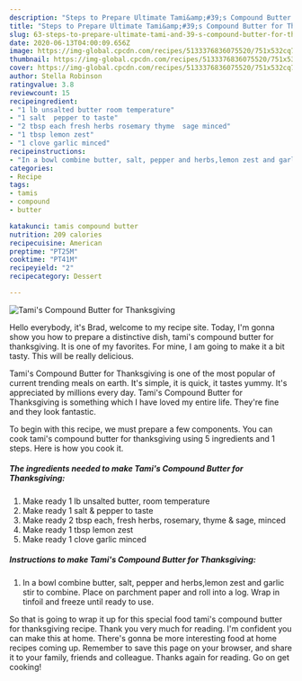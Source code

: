 ```yaml
---
description: "Steps to Prepare Ultimate Tami&amp;#39;s Compound Butter for Thanksgiving"
title: "Steps to Prepare Ultimate Tami&amp;#39;s Compound Butter for Thanksgiving"
slug: 63-steps-to-prepare-ultimate-tami-and-39-s-compound-butter-for-thanksgiving
date: 2020-06-13T04:00:09.656Z
image: https://img-global.cpcdn.com/recipes/5133376836075520/751x532cq70/tamis-compound-butter-for-thanksgiving-recipe-main-photo.jpg
thumbnail: https://img-global.cpcdn.com/recipes/5133376836075520/751x532cq70/tamis-compound-butter-for-thanksgiving-recipe-main-photo.jpg
cover: https://img-global.cpcdn.com/recipes/5133376836075520/751x532cq70/tamis-compound-butter-for-thanksgiving-recipe-main-photo.jpg
author: Stella Robinson
ratingvalue: 3.8
reviewcount: 15
recipeingredient:
- "1 lb unsalted butter room temperature"
- "1 salt  pepper to taste"
- "2 tbsp each fresh herbs rosemary thyme  sage minced"
- "1 tbsp lemon zest"
- "1 clove garlic minced"
recipeinstructions:
- "In a bowl combine butter, salt, pepper and herbs,lemon zest and garlic stir to combine. Place on parchment paper and roll into a log. Wrap in tinfoil and freeze until ready to use."
categories:
- Recipe
tags:
- tamis
- compound
- butter

katakunci: tamis compound butter 
nutrition: 209 calories
recipecuisine: American
preptime: "PT25M"
cooktime: "PT41M"
recipeyield: "2"
recipecategory: Dessert

---
```



![Tami&#39;s Compound Butter for Thanksgiving](https://img-global.cpcdn.com/recipes/5133376836075520/751x532cq70/tamis-compound-butter-for-thanksgiving-recipe-main-photo.jpg)

Hello everybody, it's Brad, welcome to my recipe site. Today, I'm gonna show you how to prepare a distinctive dish, tami&#39;s compound butter for thanksgiving. It is one of my favorites. For mine, I am going to make it a bit tasty. This will be really delicious.



Tami&#39;s Compound Butter for Thanksgiving is one of the most popular of current trending meals on earth. It's simple, it is quick, it tastes yummy. It's appreciated by millions every day. Tami&#39;s Compound Butter for Thanksgiving is something which I have loved my entire life. They're fine and they look fantastic.


To begin with this recipe, we must prepare a few components. You can cook tami&#39;s compound butter for thanksgiving using 5 ingredients and 1 steps. Here is how you cook it.

<!--inarticleads1-->

##### The ingredients needed to make Tami&#39;s Compound Butter for Thanksgiving:

1. Make ready 1 lb unsalted butter, room temperature
1. Make ready 1 salt &amp; pepper to taste
1. Make ready 2 tbsp each, fresh herbs, rosemary, thyme &amp; sage, minced
1. Make ready 1 tbsp lemon zest
1. Make ready 1 clove garlic minced




<!--inarticleads2-->

##### Instructions to make Tami&#39;s Compound Butter for Thanksgiving:

1. In a bowl combine butter, salt, pepper and herbs,lemon zest and garlic stir to combine. Place on parchment paper and roll into a log. Wrap in tinfoil and freeze until ready to use.




So that is going to wrap it up for this special food tami&#39;s compound butter for thanksgiving recipe. Thank you very much for reading. I'm confident you can make this at home. There's gonna be more interesting food at home recipes coming up. Remember to save this page on your browser, and share it to your family, friends and colleague. Thanks again for reading. Go on get cooking!
